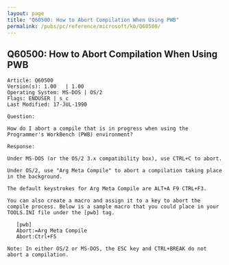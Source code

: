 ```yaml
---
layout: page
title: "Q60500: How to Abort Compilation When Using PWB"
permalink: /pubs/pc/reference/microsoft/kb/Q60500/
---
```


## Q60500: How to Abort Compilation When Using PWB

	Article: Q60500
	Version(s): 1.00   | 1.00
	Operating System: MS-DOS | OS/2
	Flags: ENDUSER | s_c
	Last Modified: 17-JUL-1990
	
	Question:
	
	How do I abort a compile that is in progress when using the
	Programmer's WorkBench (PWB) environment?
	
	Response:
	
	Under MS-DOS (or the OS/2 3.x compatibility box), use CTRL+C to abort.
	
	Under OS/2, use "Arg Meta Compile" to abort a compilation taking place
	in the background.
	
	The default keystrokes for Arg Meta Compile are ALT+A F9 CTRL+F3.
	
	You can also create a macro and assign it to a key to abort the
	compile process. Below is a sample macro that you could place in your
	TOOLS.INI file under the [pwb] tag.
	
	   [pwb]
	   Abort:=Arg Meta Compile
	   Abort:Ctrl+F5
	
	Note: In either OS/2 or MS-DOS, the ESC key and CTRL+BREAK do not
	abort a compilation.
